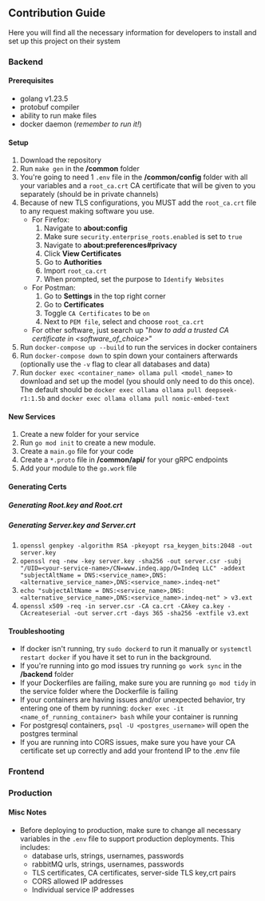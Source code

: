 ## Contribution Guide

Here you will find all the necessary information for developers to install and set up this project on their system

### Backend

#### Prerequisites

- golang v1.23.5
- protobuf compiler
- ability to run make files
- docker daemon (_remember to run it!_)

#### Setup

1. Download the repository
2. Run `make gen` in the **/common** folder
3. You're going to need 1 `.env` file in the **/common/config** folder with all your variables and a `root_ca.crt` CA certificate that will be given to you separately (should be in private channels)
4. Because of new TLS configurations, you MUST add the `root_ca.crt` file to any request making software you use.
   - For Firefox:
     1. Navigate to **about:config**
     2. Make sure `security.enterprise_roots.enabled` is set to `true`
     3. Navigate to **about:preferences#privacy**
     4. Click **View Certificates**
     5. Go to **Authorities**
     6. Import `root_ca.crt`
     7. When prompted, set the purpose to `Identify Websites`
   - For Postman:
     1. Go to **Settings** in the top right corner
     2. Go to **Certificates**
     3. Toggle `CA Certificates` to be `on`
     4. Next to `PEM file`, select and choose `root_ca.crt`
   - For other software, just search up "_how to add a trusted CA certificate in <software_of_choice>_"
5. Run `docker-compose up --build` to run the services in docker containers
6. Run `docker-compose down` to spin down your containers afterwards (optionally use the `-v` flag to clear all databases and data)
7. Run `docker exec <container_name> ollama pull <model_name>` to download and set up the model (you should only need to do this once). The default should be `docker exec ollama ollama pull deepseek-r1:1.5b` and `docker exec ollama ollama pull nomic-embed-text`

#### New Services

1. Create a new folder for your service
2. Run `go mod init` to create a new module.
3. Create a `main.go` file for your code
4. Create a `*.proto` file in **/common/api/** for your gRPC endpoints
5. Add your module to the `go.work` file

#### Generating Certs

##### Generating Root.key and Root.crt

##### Generating Server.key and Server.crt

1. `openssl genpkey -algorithm RSA -pkeyopt rsa_keygen_bits:2048 -out server.key`
2. `openssl req -new -key server.key -sha256 -out server.csr -subj "/UID=<your-service-name>/CN=www.indeq.app/O=Indeq LLC" -addext "subjectAltName = DNS:<service_name>,DNS:<alternative_service_name>,DNS:<service_name>.indeq-net"`
3. `echo "subjectAltName = DNS:<service_name>,DNS:<alternative_service_name>,DNS:<service_name>.indeq-net" > v3.ext`
4. `openssl x509 -req -in server.csr -CA ca.crt -CAkey ca.key -CAcreateserial -out server.crt -days 365 -sha256 -extfile v3.ext`

#### Troubleshooting

- If docker isn't running, try `sudo dockerd` to run it manually or `systemctl restart docker` if you have it set to run in the background.
- If you're running into go mod issues try running `go work sync` in the **/backend** folder
- If your Dockerfiles are failing, make sure you are running `go mod tidy` in the service folder where the Dockerfile is failing
- If your containers are having issues and/or unexpected behavior, try entering one of them by running:
  `docker exec -it <name_of_running_container> bash` while your container is running
- For postgresql containers, `psql -U <postgres_username>` will open the postgres terminal
- If you are running into CORS issues, make sure you have your CA certificate set up correctly and add your frontend IP to the .env file

### Frontend

### Production

#### Misc Notes

- Before deploying to production, make sure to change all necessary variables in the `.env` file to support production deployments. This includes:
  - database urls, strings, usernames, passwords
  - rabbitMQ urls, strings, usernames, passwords
  - TLS certificates, CA certificates, server-side TLS key,crt pairs
  - CORS allowed IP addresses
  - Individual service IP addresses
